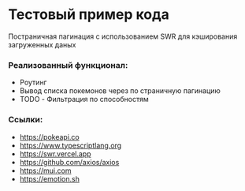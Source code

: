 # Тестовый пример кода
Постраничная пагинация с использованием SWR для кэширования загруженных даных 
### Реализованный функционал:
- Роутинг
- Вывод списка покемонов через по страничную пагинацию
- TODO - Фильтрация по способностям
### Ссылки:
- https://pokeapi.co
- https://www.typescriptlang.org
- https://swr.vercel.app
- https://github.com/axios/axios
- https://mui.com
- https://emotion.sh
